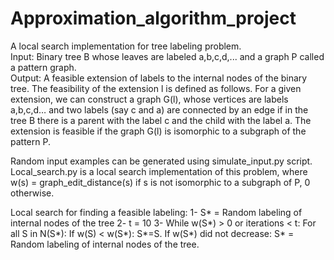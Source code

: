 # Approximation_algorithm_project
A local search implementation for tree labeling problem. \
Input: Binary tree B whose leaves are labeled a,b,c,d,... and a graph P called a pattern graph. \
Output: A feasible extension of labels to the internal nodes of the binary tree. The feasibility of the extension l is defined as follows. For a given extension, we can construct a graph G(l), whose vertices are labels a,b,c,d… and two labels (say c and a) are connected by an edge if in the tree B there is a parent with the label c and the child with the label a. The extension is feasible if the graph G(l) is isomorphic to a subgraph of the pattern P.

Random input examples can be generated using simulate_input.py script. \
Local_search.py is a local search implementation of this problem, where w(s) = graph_edit_distance(s) if s is not isomorphic to a subgraph of P, 0 otherwise.

Local search for finding a feasible labeling:
1- S* = Random labeling of internal nodes of the tree
2- t = 10
3- While w(S*) > 0 or iterations < t:
  For all S in N(S*):
    If w(S) < w(S*): S*=S.
    If w(S*) did not decrease: S* = Random labeling of internal nodes of the tree.
